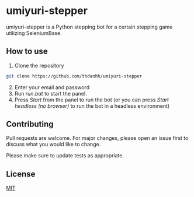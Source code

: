 # umiyuri-stepper

umiyuri-stepper is a Python stepping bot for a certain stepping game utilizing SeleniumBase.

## How to use

1. Clone the repository

```bash
git clone https://github.com/thdanhh/umiyuri-stepper
```
2. Enter your email and password
3. Run *run.bat* to start the panel.
4. Press *Start* from the panel to run the bot (or you can press *Start headless (no browser)* to run the bot in a headless environment)

## Contributing

Pull requests are welcome. For major changes, please open an issue first
to discuss what you would like to change.

Please make sure to update tests as appropriate.

## License

[MIT](https://choosealicense.com/licenses/mit/)